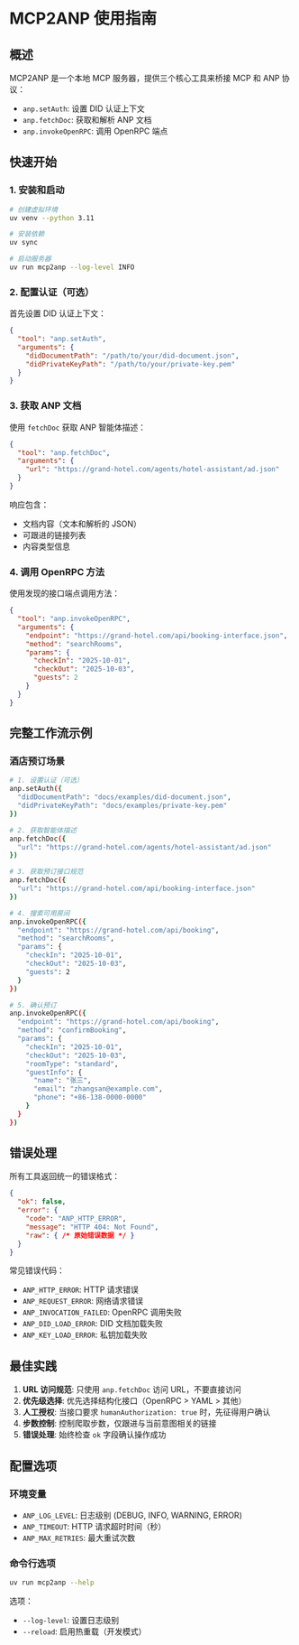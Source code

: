 # MCP2ANP 使用指南

## 概述

MCP2ANP 是一个本地 MCP 服务器，提供三个核心工具来桥接 MCP 和 ANP 协议：

- `anp.setAuth`: 设置 DID 认证上下文
- `anp.fetchDoc`: 获取和解析 ANP 文档
- `anp.invokeOpenRPC`: 调用 OpenRPC 端点

## 快速开始

### 1. 安装和启动

```bash
# 创建虚拟环境
uv venv --python 3.11

# 安装依赖
uv sync

# 启动服务器
uv run mcp2anp --log-level INFO
```

### 2. 配置认证（可选）

首先设置 DID 认证上下文：

```json
{
  "tool": "anp.setAuth",
  "arguments": {
    "didDocumentPath": "/path/to/your/did-document.json",
    "didPrivateKeyPath": "/path/to/your/private-key.pem"
  }
}
```

### 3. 获取 ANP 文档

使用 `fetchDoc` 获取 ANP 智能体描述：

```json
{
  "tool": "anp.fetchDoc",
  "arguments": {
    "url": "https://grand-hotel.com/agents/hotel-assistant/ad.json"
  }
}
```

响应包含：
- 文档内容（文本和解析的 JSON）
- 可跟进的链接列表
- 内容类型信息

### 4. 调用 OpenRPC 方法

使用发现的接口端点调用方法：

```json
{
  "tool": "anp.invokeOpenRPC",
  "arguments": {
    "endpoint": "https://grand-hotel.com/api/booking-interface.json",
    "method": "searchRooms",
    "params": {
      "checkIn": "2025-10-01",
      "checkOut": "2025-10-03",
      "guests": 2
    }
  }
}
```

## 完整工作流示例

### 酒店预订场景

```bash
# 1. 设置认证（可选）
anp.setAuth({
  "didDocumentPath": "docs/examples/did-document.json",
  "didPrivateKeyPath": "docs/examples/private-key.pem"
})

# 2. 获取智能体描述
anp.fetchDoc({
  "url": "https://grand-hotel.com/agents/hotel-assistant/ad.json"
})

# 3. 获取预订接口规范
anp.fetchDoc({
  "url": "https://grand-hotel.com/api/booking-interface.json"
})

# 4. 搜索可用房间
anp.invokeOpenRPC({
  "endpoint": "https://grand-hotel.com/api/booking",
  "method": "searchRooms",
  "params": {
    "checkIn": "2025-10-01",
    "checkOut": "2025-10-03",
    "guests": 2
  }
})

# 5. 确认预订
anp.invokeOpenRPC({
  "endpoint": "https://grand-hotel.com/api/booking",
  "method": "confirmBooking",
  "params": {
    "checkIn": "2025-10-01",
    "checkOut": "2025-10-03",
    "roomType": "standard",
    "guestInfo": {
      "name": "张三",
      "email": "zhangsan@example.com",
      "phone": "+86-138-0000-0000"
    }
  }
})
```

## 错误处理

所有工具返回统一的错误格式：

```json
{
  "ok": false,
  "error": {
    "code": "ANP_HTTP_ERROR",
    "message": "HTTP 404: Not Found",
    "raw": { /* 原始错误数据 */ }
  }
}
```

常见错误代码：
- `ANP_HTTP_ERROR`: HTTP 请求错误
- `ANP_REQUEST_ERROR`: 网络请求错误
- `ANP_INVOCATION_FAILED`: OpenRPC 调用失败
- `ANP_DID_LOAD_ERROR`: DID 文档加载失败
- `ANP_KEY_LOAD_ERROR`: 私钥加载失败

## 最佳实践

1. **URL 访问规范**: 只使用 `anp.fetchDoc` 访问 URL，不要直接访问
2. **优先级选择**: 优先选择结构化接口（OpenRPC > YAML > 其他）
3. **人工授权**: 当接口要求 `humanAuthorization: true` 时，先征得用户确认
4. **步数控制**: 控制爬取步数，仅跟进与当前意图相关的链接
5. **错误处理**: 始终检查 `ok` 字段确认操作成功

## 配置选项

### 环境变量

- `ANP_LOG_LEVEL`: 日志级别 (DEBUG, INFO, WARNING, ERROR)
- `ANP_TIMEOUT`: HTTP 请求超时时间（秒）
- `ANP_MAX_RETRIES`: 最大重试次数

### 命令行选项

```bash
uv run mcp2anp --help
```

选项：
- `--log-level`: 设置日志级别
- `--reload`: 启用热重载（开发模式）